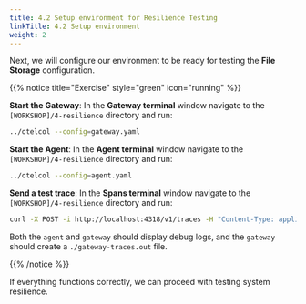 ```yaml
---
title: 4.2 Setup environment for Resilience Testing
linkTitle: 4.2 Setup environment
weight: 2
---
```


Next, we will configure our environment to be ready for testing the **File Storage** configuration.

{{% notice title="Exercise" style="green" icon="running" %}}

**Start the Gateway**: In the **Gateway terminal** window navigate to the `[WORKSHOP]/4-resilience` directory and run:

```sh { title="Gateway" }
../otelcol --config=gateway.yaml
```

**Start the Agent**: In the **Agent terminal** window navigate to the `[WORKSHOP]/4-resilience` directory and run:

```sh { title="Agent" }
../otelcol --config=agent.yaml
```

**Send a test trace**: In the **Spans terminal** window navigate to the `[WORKSHOP]/4-resilience` directory and run:

```sh { title="cURL command" }
curl -X POST -i http://localhost:4318/v1/traces -H "Content-Type: application/json" -d "@trace.json"
```

Both the `agent` and `gateway` should display debug logs, and the `gateway` should create a `./gateway-traces.out` file.

{{% /notice %}}

If everything functions correctly, we can proceed with testing system resilience.
